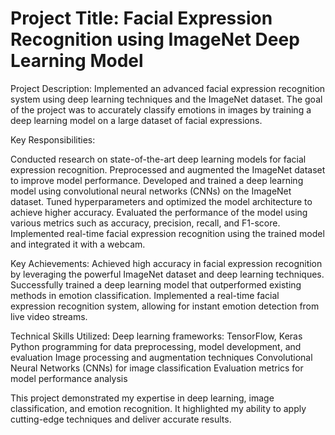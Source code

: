 # Project Title: Facial Expression Recognition using ImageNet Deep Learning Model

Project Description:
Implemented an advanced facial expression recognition system using deep learning techniques and the ImageNet dataset. The goal of the project was to accurately classify emotions in images by training a deep learning model on a large dataset of facial expressions.

Key Responsibilities:

Conducted research on state-of-the-art deep learning models for facial expression recognition.
Preprocessed and augmented the ImageNet dataset to improve model performance.
Developed and trained a deep learning model using convolutional neural networks (CNNs) on the ImageNet dataset.
Tuned hyperparameters and optimized the model architecture to achieve higher accuracy.
Evaluated the performance of the model using various metrics such as accuracy, precision, recall, and F1-score.
Implemented real-time facial expression recognition using the trained model and integrated it with a webcam.


Key Achievements:
Achieved high accuracy in facial expression recognition by leveraging the powerful ImageNet dataset and deep learning techniques.
Successfully trained a deep learning model that outperformed existing methods in emotion classification.
Implemented a real-time facial expression recognition system, allowing for instant emotion detection from live video streams.


Technical Skills Utilized:
Deep learning frameworks: TensorFlow, Keras
Python programming for data preprocessing, model development, and evaluation
Image processing and augmentation techniques
Convolutional Neural Networks (CNNs) for image classification
Evaluation metrics for model performance analysis


This project demonstrated my expertise in deep learning, image classification, and emotion recognition. It highlighted my ability to apply cutting-edge techniques and deliver accurate results.
